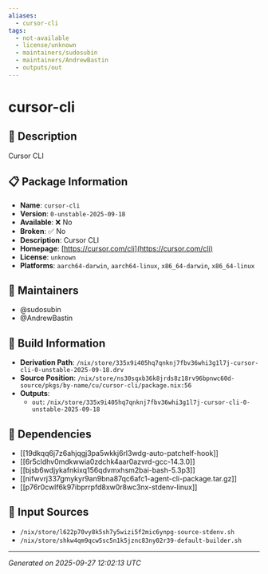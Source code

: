 ```yaml
---
aliases:
  - cursor-cli
tags:
  - not-available
  - license/unknown
  - maintainers/sudosubin
  - maintainers/AndrewBastin
  - outputs/out
---
```


# cursor-cli

## 📝 Description

Cursor CLI

## 📋 Package Information

- **Name**: `cursor-cli`
- **Version**: `0-unstable-2025-09-18`
- **Available**: ❌ No
- **Broken**: ✅ No
- **Description**: Cursor CLI
- **Homepage**: [https://cursor.com/cli](https://cursor.com/cli)
- **License**: `unknown`
- **Platforms**: `aarch64-darwin`, `aarch64-linux`, `x86_64-darwin`, `x86_64-linux`
## 👥 Maintainers

- @sudosubin
- @AndrewBastin


## 🔧 Build Information

- **Derivation Path**: `/nix/store/335x9i405hq7qnknj7fbv36whi3g1l7j-cursor-cli-0-unstable-2025-09-18.drv`
- **Source Position**: `/nix/store/ns30sqxb36k8jrds8z18rv96bpnwc60d-source/pkgs/by-name/cu/cursor-cli/package.nix:56`
- **Outputs**:
  - `out`:  `/nix/store/335x9i405hq7qnknj7fbv36whi3g1l7j-cursor-cli-0-unstable-2025-09-18`

## 🔗 Dependencies

- [[19dkqq6j7z6ahjqgj3pa5wkkj6rl3wdg-auto-patchelf-hook]]
- [[6r5cldhv0mdkwwia0zdchk4aar0azvrd-gcc-14.3.0]]
- [[bjsb6wdjykafnkixq156qdvmxhsm2bai-bash-5.3p3]]
- [[nifwvrj337gmykyr9an9bna87qc6afc1-agent-cli-package.tar.gz]]
- [[p76r0cwlf6k97ibprrpfd8xw0r8wc3nx-stdenv-linux]]

## 📁 Input Sources

- `/nix/store/l622p70vy8k5sh7y5wizi5f2mic6ynpg-source-stdenv.sh`
- `/nix/store/shkw4qm9qcw5sc5n1k5jznc83ny02r39-default-builder.sh`

---
*Generated on 2025-09-27 12:02:13 UTC*
